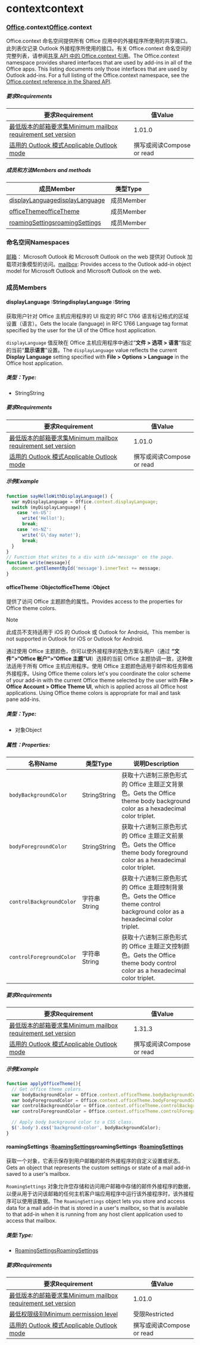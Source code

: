 
# <a name="context"></a><span data-ttu-id="4fe50-101">context</span><span class="sxs-lookup"><span data-stu-id="4fe50-101">context</span></span>

### <a name="officeofficemdcontext"></a><span data-ttu-id="4fe50-102">[Office](Office.md).context</span><span class="sxs-lookup"><span data-stu-id="4fe50-102">[Office](Office.md).context</span></span>

<span data-ttu-id="4fe50-p101">Office.context 命名空间提供所有 Office 应用中的外接程序所使用的共享接口。此列表仅记录 Outlook 外接程序所使用的接口。有关 Office.context 命名空间的完整列表，请参阅[共享 API 中的 Office.context 引用](/javascript/api/office/office.context)。</span><span class="sxs-lookup"><span data-stu-id="4fe50-p101">The Office.context namespace provides shared interfaces that are used by add-ins in all of the Office apps. This listing documents only those interfaces that are used by Outlook add-ins. For a full listing of the Office.context namespace, see the [Office.context reference in the Shared API](/javascript/api/office/office.context).</span></span>

##### <a name="requirements"></a><span data-ttu-id="4fe50-105">要求</span><span class="sxs-lookup"><span data-stu-id="4fe50-105">Requirements</span></span>

|<span data-ttu-id="4fe50-106">要求</span><span class="sxs-lookup"><span data-stu-id="4fe50-106">Requirement</span></span>| <span data-ttu-id="4fe50-107">值</span><span class="sxs-lookup"><span data-stu-id="4fe50-107">Value</span></span>|
|---|---|
|[<span data-ttu-id="4fe50-108">最低版本的邮箱要求集</span><span class="sxs-lookup"><span data-stu-id="4fe50-108">Minimum mailbox requirement set version</span></span>](/javascript/office/requirement-sets/outlook-api-requirement-sets)| <span data-ttu-id="4fe50-109">1.0</span><span class="sxs-lookup"><span data-stu-id="4fe50-109">1.0</span></span>|
|[<span data-ttu-id="4fe50-110">适用的 Outlook 模式</span><span class="sxs-lookup"><span data-stu-id="4fe50-110">Applicable Outlook mode</span></span>](https://docs.microsoft.com/outlook/add-ins/#extension-points)| <span data-ttu-id="4fe50-111">撰写或阅读</span><span class="sxs-lookup"><span data-stu-id="4fe50-111">Compose or read</span></span>|

##### <a name="members-and-methods"></a><span data-ttu-id="4fe50-112">成员和方法</span><span class="sxs-lookup"><span data-stu-id="4fe50-112">Members and methods</span></span>

| <span data-ttu-id="4fe50-113">成员</span><span class="sxs-lookup"><span data-stu-id="4fe50-113">Member</span></span> | <span data-ttu-id="4fe50-114">类型</span><span class="sxs-lookup"><span data-stu-id="4fe50-114">Type</span></span> |
|--------|------|
| [<span data-ttu-id="4fe50-115">displayLanguage</span><span class="sxs-lookup"><span data-stu-id="4fe50-115">displayLanguage</span></span>](#displaylanguage-string) | <span data-ttu-id="4fe50-116">成员</span><span class="sxs-lookup"><span data-stu-id="4fe50-116">Member</span></span> |
| [<span data-ttu-id="4fe50-117">officeTheme</span><span class="sxs-lookup"><span data-stu-id="4fe50-117">officeTheme</span></span>](#officetheme-object) | <span data-ttu-id="4fe50-118">成员</span><span class="sxs-lookup"><span data-stu-id="4fe50-118">Member</span></span> |
| [<span data-ttu-id="4fe50-119">roamingSettings</span><span class="sxs-lookup"><span data-stu-id="4fe50-119">roamingSettings</span></span>](#roamingsettings-roamingsettingsjavascriptapioutlookofficeroamingsettings) | <span data-ttu-id="4fe50-120">成员</span><span class="sxs-lookup"><span data-stu-id="4fe50-120">Member</span></span> |

### <a name="namespaces"></a><span data-ttu-id="4fe50-121">命名空间</span><span class="sxs-lookup"><span data-stu-id="4fe50-121">Namespaces</span></span>

<span data-ttu-id="4fe50-122">[邮箱](office.context.mailbox.md)： Microsoft Outlook 和 Microsoft Outlook on the web 提供对 Outlook 加载项对象模型的访问。</span><span class="sxs-lookup"><span data-stu-id="4fe50-122">[mailbox](office.context.mailbox.md): Provides access to the Outlook add-in object model for Microsoft Outlook and Microsoft Outlook on the web.</span></span>

### <a name="members"></a><span data-ttu-id="4fe50-123">成员</span><span class="sxs-lookup"><span data-stu-id="4fe50-123">Members</span></span>

####  <a name="displaylanguage-string"></a><span data-ttu-id="4fe50-124">displayLanguage :String</span><span class="sxs-lookup"><span data-stu-id="4fe50-124">displayLanguage :String</span></span>

<span data-ttu-id="4fe50-125">获取用户针对 Office 主机应用程序的 UI 指定的 RFC 1766 语言标记格式的区域设置（语言）。</span><span class="sxs-lookup"><span data-stu-id="4fe50-125">Gets the locale (language) in RFC 1766 Language tag format specified by the user for the UI of the Office host application.</span></span>

<span data-ttu-id="4fe50-126">`displayLanguage` 值反映在 Office 主机应用程序中通过“**文件 > 选项 > 语言**”指定的当前“**显示语言**”设置。</span><span class="sxs-lookup"><span data-stu-id="4fe50-126">The `displayLanguage` value reflects the current **Display Language** setting specified with **File > Options > Language** in the Office host application.</span></span>

##### <a name="type"></a><span data-ttu-id="4fe50-127">类型：</span><span class="sxs-lookup"><span data-stu-id="4fe50-127">Type:</span></span>

*   <span data-ttu-id="4fe50-128">String</span><span class="sxs-lookup"><span data-stu-id="4fe50-128">String</span></span>

##### <a name="requirements"></a><span data-ttu-id="4fe50-129">要求</span><span class="sxs-lookup"><span data-stu-id="4fe50-129">Requirements</span></span>

|<span data-ttu-id="4fe50-130">要求</span><span class="sxs-lookup"><span data-stu-id="4fe50-130">Requirement</span></span>| <span data-ttu-id="4fe50-131">值</span><span class="sxs-lookup"><span data-stu-id="4fe50-131">Value</span></span>|
|---|---|
|[<span data-ttu-id="4fe50-132">最低版本的邮箱要求集</span><span class="sxs-lookup"><span data-stu-id="4fe50-132">Minimum mailbox requirement set version</span></span>](/javascript/office/requirement-sets/outlook-api-requirement-sets)| <span data-ttu-id="4fe50-133">1.0</span><span class="sxs-lookup"><span data-stu-id="4fe50-133">1.0</span></span>|
|[<span data-ttu-id="4fe50-134">适用的 Outlook 模式</span><span class="sxs-lookup"><span data-stu-id="4fe50-134">Applicable Outlook mode</span></span>](https://docs.microsoft.com/outlook/add-ins/#extension-points)| <span data-ttu-id="4fe50-135">撰写或阅读</span><span class="sxs-lookup"><span data-stu-id="4fe50-135">Compose or read</span></span>|

##### <a name="example"></a><span data-ttu-id="4fe50-136">示例</span><span class="sxs-lookup"><span data-stu-id="4fe50-136">Example</span></span>

```js
function sayHelloWithDisplayLanguage() {
  var myDisplayLanguage = Office.context.displayLanguage;
  switch (myDisplayLanguage) {
    case 'en-US':
      write('Hello!');
      break;
    case 'en-NZ':
      write('G\'day mate!');
      break;
  }
}
// Function that writes to a div with id='message' on the page.
function write(message){
  document.getElementById('message').innerText += message;
}
```

####  <a name="officetheme-object"></a><span data-ttu-id="4fe50-137">officeTheme :Object</span><span class="sxs-lookup"><span data-stu-id="4fe50-137">officeTheme :Object</span></span>

<span data-ttu-id="4fe50-138">提供了访问 Office 主题颜色的属性。</span><span class="sxs-lookup"><span data-stu-id="4fe50-138">Provides access to the properties for Office theme colors.</span></span>

> [!NOTE]
> <span data-ttu-id="4fe50-139">此成员不支持适用于 iOS 的 Outlook 或 Outlook for Android。</span><span class="sxs-lookup"><span data-stu-id="4fe50-139">This member is not supported in Outlook for iOS or Outlook for Android.</span></span>

<span data-ttu-id="4fe50-p102">通过使用 Office 主题颜色，你可以使外接程序的配色方案与用户（通过 **“文件”>“Office 帐户”>“Office 主题”UI**）选择的当前 Office 主题协调一致，这种做法适用于所有 Office 主机应用程序。使用 Office 主题颜色适用于邮件和任务窗格外接程序。</span><span class="sxs-lookup"><span data-stu-id="4fe50-p102">Using Office theme colors let's you coordinate the color scheme of your add-in with the current Office theme selected by the user with **File > Office Account > Office Theme UI**, which is applied across all Office host applications. Using Office theme colors is appropriate for mail and task pane add-ins.</span></span>

##### <a name="type"></a><span data-ttu-id="4fe50-142">类型：</span><span class="sxs-lookup"><span data-stu-id="4fe50-142">Type:</span></span>

*   <span data-ttu-id="4fe50-143">对象</span><span class="sxs-lookup"><span data-stu-id="4fe50-143">Object</span></span>

##### <a name="properties"></a><span data-ttu-id="4fe50-144">属性：</span><span class="sxs-lookup"><span data-stu-id="4fe50-144">Properties:</span></span>

|<span data-ttu-id="4fe50-145">名称</span><span class="sxs-lookup"><span data-stu-id="4fe50-145">Name</span></span>| <span data-ttu-id="4fe50-146">类型</span><span class="sxs-lookup"><span data-stu-id="4fe50-146">Type</span></span>| <span data-ttu-id="4fe50-147">说明</span><span class="sxs-lookup"><span data-stu-id="4fe50-147">Description</span></span>|
|---|---|---|
|`bodyBackgroundColor`| <span data-ttu-id="4fe50-148">String</span><span class="sxs-lookup"><span data-stu-id="4fe50-148">String</span></span>|<span data-ttu-id="4fe50-149">获取十六进制三原色形式的 Office 主题正文背景色。</span><span class="sxs-lookup"><span data-stu-id="4fe50-149">Gets the Office theme body background color as a hexadecimal color triplet.</span></span>|
|`bodyForegroundColor`| <span data-ttu-id="4fe50-150">String</span><span class="sxs-lookup"><span data-stu-id="4fe50-150">String</span></span>|<span data-ttu-id="4fe50-151">获取十六进制三原色形式的 Office 主题正文前景色。</span><span class="sxs-lookup"><span data-stu-id="4fe50-151">Gets the Office theme body foreground color as a hexadecimal color triplet.</span></span>|
|`controlBackgroundColor`| <span data-ttu-id="4fe50-152">字符串</span><span class="sxs-lookup"><span data-stu-id="4fe50-152">String</span></span>|<span data-ttu-id="4fe50-153">获取十六进制三原色形式的 Office 主题控制背景色。</span><span class="sxs-lookup"><span data-stu-id="4fe50-153">Gets the Office theme control background color as a hexadecimal color triplet.</span></span>|
|`controlForegroundColor`| <span data-ttu-id="4fe50-154">字符串</span><span class="sxs-lookup"><span data-stu-id="4fe50-154">String</span></span>|<span data-ttu-id="4fe50-155">获取十六进制三原色形式的 Office 主题正文控制颜色。</span><span class="sxs-lookup"><span data-stu-id="4fe50-155">Gets the Office theme body control color as a hexadecimal color triplet.</span></span>|

##### <a name="requirements"></a><span data-ttu-id="4fe50-156">要求</span><span class="sxs-lookup"><span data-stu-id="4fe50-156">Requirements</span></span>

|<span data-ttu-id="4fe50-157">要求</span><span class="sxs-lookup"><span data-stu-id="4fe50-157">Requirement</span></span>| <span data-ttu-id="4fe50-158">值</span><span class="sxs-lookup"><span data-stu-id="4fe50-158">Value</span></span>|
|---|---|
|[<span data-ttu-id="4fe50-159">最低版本的邮箱要求集</span><span class="sxs-lookup"><span data-stu-id="4fe50-159">Minimum mailbox requirement set version</span></span>](/javascript/office/requirement-sets/outlook-api-requirement-sets)| <span data-ttu-id="4fe50-160">1.3</span><span class="sxs-lookup"><span data-stu-id="4fe50-160">1.3</span></span>|
|[<span data-ttu-id="4fe50-161">适用的 Outlook 模式</span><span class="sxs-lookup"><span data-stu-id="4fe50-161">Applicable Outlook mode</span></span>](https://docs.microsoft.com/outlook/add-ins/#extension-points)| <span data-ttu-id="4fe50-162">撰写或阅读</span><span class="sxs-lookup"><span data-stu-id="4fe50-162">Compose or read</span></span>|

##### <a name="example"></a><span data-ttu-id="4fe50-163">示例</span><span class="sxs-lookup"><span data-stu-id="4fe50-163">Example</span></span>

```js
function applyOfficeTheme(){
  // Get office theme colors.
  var bodyBackgroundColor = Office.context.officeTheme.bodyBackgroundColor;
  var bodyForegroundColor = Office.context.officeTheme.bodyForegroundColor;
  var controlBackgroundColor = Office.context.officeTheme.controlBackgroundColor
  var controlForegroundColor = Office.context.officeTheme.controlForegroundColor;

  // Apply body background color to a CSS class.
  $('.body').css('background-color', bodyBackgroundColor);
}
```

####  <a name="roamingsettings-roamingsettingsjavascriptapioutlookofficeroamingsettings"></a><span data-ttu-id="4fe50-164">roamingSettings :[RoamingSettings](/javascript/api/outlook/office.RoamingSettings)</span><span class="sxs-lookup"><span data-stu-id="4fe50-164">roamingSettings :[RoamingSettings](/javascript/api/outlook/office.RoamingSettings)</span></span>

<span data-ttu-id="4fe50-165">获取一个对象，它表示保存到用户邮箱的邮件外接程序的自定义设置或状态。</span><span class="sxs-lookup"><span data-stu-id="4fe50-165">Gets an object that represents the custom settings or state of a mail add-in saved to a user's mailbox.</span></span>

<span data-ttu-id="4fe50-166">`RoamingSettings` 对象允许您存储和访问用户邮箱中存储的邮件外接程序的数据，以便从用于访问该邮箱的任何主机客户端应用程序中运行该外接程序时，该外接程序可以使用该数据。</span><span class="sxs-lookup"><span data-stu-id="4fe50-166">The `RoamingSettings` object lets you store and access data for a mail add-in that is stored in a user's mailbox, so that is available to that add-in when it is running from any host client application used to access that mailbox.</span></span>

##### <a name="type"></a><span data-ttu-id="4fe50-167">类型:</span><span class="sxs-lookup"><span data-stu-id="4fe50-167">Type:</span></span>

*   [<span data-ttu-id="4fe50-168">RoamingSettings</span><span class="sxs-lookup"><span data-stu-id="4fe50-168">RoamingSettings</span></span>](/javascript/api/outlook/office.RoamingSettings)

##### <a name="requirements"></a><span data-ttu-id="4fe50-169">要求</span><span class="sxs-lookup"><span data-stu-id="4fe50-169">Requirements</span></span>

|<span data-ttu-id="4fe50-170">要求</span><span class="sxs-lookup"><span data-stu-id="4fe50-170">Requirement</span></span>| <span data-ttu-id="4fe50-171">值</span><span class="sxs-lookup"><span data-stu-id="4fe50-171">Value</span></span>|
|---|---|
|[<span data-ttu-id="4fe50-172">最低版本的邮箱要求集</span><span class="sxs-lookup"><span data-stu-id="4fe50-172">Minimum mailbox requirement set version</span></span>](/javascript/office/requirement-sets/outlook-api-requirement-sets)| <span data-ttu-id="4fe50-173">1.0</span><span class="sxs-lookup"><span data-stu-id="4fe50-173">1.0</span></span>|
|[<span data-ttu-id="4fe50-174">最低权限级别</span><span class="sxs-lookup"><span data-stu-id="4fe50-174">Minimum permission level</span></span>](https://docs.microsoft.com/outlook/add-ins/understanding-outlook-add-in-permissions)| <span data-ttu-id="4fe50-175">受限</span><span class="sxs-lookup"><span data-stu-id="4fe50-175">Restricted</span></span>|
|[<span data-ttu-id="4fe50-176">适用的 Outlook 模式</span><span class="sxs-lookup"><span data-stu-id="4fe50-176">Applicable Outlook mode</span></span>](https://docs.microsoft.com/outlook/add-ins/#extension-points)| <span data-ttu-id="4fe50-177">撰写或阅读</span><span class="sxs-lookup"><span data-stu-id="4fe50-177">Compose or read</span></span>|